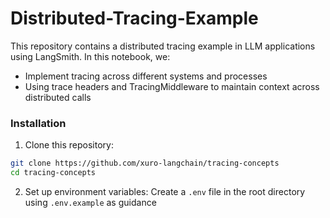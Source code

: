 # Distributed-Tracing-Example

This repository contains a distributed tracing example in LLM applications using LangSmith. In this notebook, we:
- Implement tracing across different systems and processes
- Using trace headers and TracingMiddleware to maintain context across distributed calls


### Installation

1. Clone this repository:
```bash
git clone https://github.com/xuro-langchain/tracing-concepts
cd tracing-concepts
```

2. Set up environment variables:
Create a `.env` file in the root directory using `.env.example` as guidance
